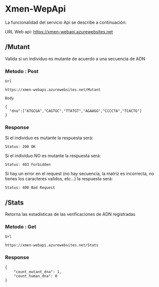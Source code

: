 # Xmen-WepApi

La funcionalidad del servicio Api se describe a continuación:

URL Web api: https://xmen-webapi.azurewebsites.net

## /Mutant 
Valida si un individuo es mutante de acuerdo a una secuencia de ADN

### Metodo : Post

`Url`

    https://xmen-webapi.azurewebsites.net/Mutant
    
`Body`

    {
      "dna":["ATGCGA","CAGTGC","TTATGT","AGAAGG","CCCCTA","TCACTG"]
    }

### Response

Si el individuo es mutante la respuesta será:

    Status: 200 OK

Si el individuo NO es mutante la respuesta será:

    Status: 403 Forbidden

Si hay un error en el request (no hay secuencia, la matriz es incorrecta, no tienes los caracteres validos, etc...) la respuesta será:

    Status: 400 Bad Request
    
    
## /Stats
Retorna las estadísticas de las verificaciones de ADN registradas

### Metodo : Get

`Url`

    https://xmen-webapi.azurewebsites.net/Stats

### Response

    {
        "count_mutant_dna": 1,
        "count_human_dna": 0
    }
